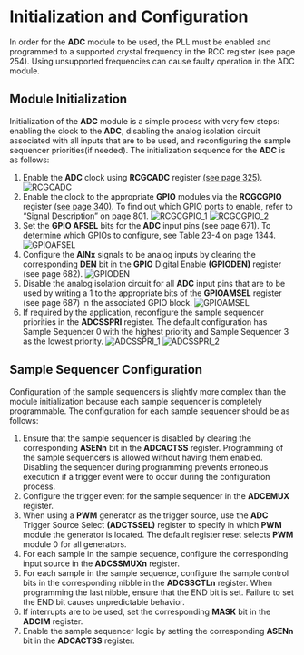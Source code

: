 
# Initialization and Configuration

In order for the **ADC** module to be used, the PLL must be enabled and programmed to a supported crystal frequency in the RCC register (see page 254). Using unsupported frequencies can cause faulty operation in the ADC module.

## Module Initialization

Initialization of the **ADC** module is a simple process with very few steps: enabling the clock to the **ADC**, disabling the analog isolation circuit associated with all inputs that are to be used, and reconfiguring the sample sequencer priorities(if needed).
The initialization sequence for the **ADC** is as follows:

1. Enable the **ADC** clock using **RCGCADC** register [(see page 325)](http://www.ti.com/lit/ds/symlink/tm4c123gh6pm.pdf).
![RCGCADC](https://github.com/Calebe94/TM4C123GH6PM/blob/master/ADC/Images/Module%20Initialization/RCGCADC.png)
2. Enable the clock to the appropriate **GPIO** modules via the **RCGCGPIO** register [(see page 340)](http://www.ti.com/lit/ds/symlink/tm4c123gh6pm.pdf). To find out which GPIO ports to enable, refer to “Signal Description” on page 801.
![RCGCGPIO_1](https://github.com/Calebe94/TM4C123GH6PM/blob/master/ADC/Images/Module%20Initialization/RCGCGPIO_1.png)
![RCGCGPIO_2](https://github.com/Calebe94/TM4C123GH6PM/blob/master/ADC/Images/Module%20Initialization/RCGCGPIO_2.png)
3. Set the **GPIO AFSEL** bits for the **ADC** input pins (see page 671). To determine which GPIOs to configure, see Table 23-4 on page 1344.
![GPIOAFSEL](https://github.com/Calebe94/TM4C123GH6PM/blob/master/ADC/Images/Module%20Initialization/GPIOAFSEL.png)
4. Configure the **AINx** signals to be analog inputs by clearing the corresponding **DEN** bit in the **GPIO** Digital Enable **(GPIODEN)** register (see page 682).
![GPIODEN](https://github.com/Calebe94/TM4C123GH6PM/blob/master/ADC/Images/Module%20Initialization/GPIODEN.png)
5. Disable the analog isolation circuit for all **ADC** input pins that are to be used by
writing a 1 to the appropriate bits of the **GPIOAMSEL** register (see page 687) in the
associated GPIO block.
![GPIOAMSEL](https://github.com/Calebe94/TM4C123GH6PM/blob/master/ADC/Images/Module%20Initialization/GPIOAMSEL.png)
6. If required by the application, reconfigure the sample sequencer priorities in the
**ADCSSPRI** register. The default configuration has Sample Sequencer 0 with the
highest priority and Sample Sequencer 3 as the lowest priority.
![ADCSSPRI_1](https://github.com/Calebe94/TM4C123GH6PM/blob/master/ADC/Images/Module%20Initialization/ADCSSPRI_1.png)
![ADCSSPRI_2](https://github.com/Calebe94/TM4C123GH6PM/blob/master/ADC/Images/Module%20Initialization/ADCSSPRI_2.png)
## Sample Sequencer Configuration

Configuration of the sample sequencers is slightly more complex than the module
initialization because each sample sequencer is completely programmable.
The configuration for each sample sequencer should be as follows:

1. Ensure that the sample sequencer is disabled by clearing the corresponding **ASENn** bit in the **ADCACTSS** register. Programming of the sample sequencers is allowed without having them enabled. Disabling the sequencer during programming
prevents erroneous execution if a trigger event were to occur during the configuration process.
2. Configure the trigger event for the sample sequencer in the **ADCEMUX** register.
3. When using a **PWM** generator as the trigger source, use the **ADC** Trigger Source Select **(ADCTSSEL)** register to specify in which **PWM** module the generator is located. The default register reset selects **PWM** module 0 for all generators.
4. For each sample in the sample sequence, configure the corresponding input source
in the **ADCSSMUXn** register.
5. For each sample in the sample sequence, configure the sample control bits in the
corresponding nibble in the **ADCSSCTLn** register. When programming the last
nibble, ensure that the END bit is set. Failure to set the END bit causes
unpredictable behavior.
6. If interrupts are to be used, set the corresponding **MASK** bit in the **ADCIM** register.
7. Enable the sample sequencer logic by setting the corresponding **ASENn** bit in the **ADCACTSS** register.
